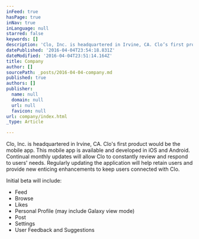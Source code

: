 ```yaml
---
inFeed: true
hasPage: true
inNav: true
inLanguage: null
starred: false
keywords: []
description: 'Clo, Inc. is headquartered in Irvine, CA. Clo’s first product would be the mobile app. This mobile app is available and developed in iOS and Android. Continual monthly updates will allow Clo to constantly review and respond to users’ needs. Regularly updating the application will help retain users and provide new enticing enhancements to keep users connected with Clo.'
datePublished: '2016-04-04T23:54:18.831Z'
dateModified: '2016-04-04T23:51:14.164Z'
title: Company
author: []
sourcePath: _posts/2016-04-04-company.md
published: true
authors: []
publisher:
  name: null
  domain: null
  url: null
  favicon: null
url: company/index.html
_type: Article

---
```

Clo, Inc. is headquartered in Irvine, CA. Clo's first product would be the mobile app. This mobile app is available and developed in iOS and Android. Continual monthly updates will allow Clo to constantly review and respond to users' needs. Regularly updating the application will help retain users and provide new enticing enhancements to keep users connected with Clo.

Initial beta will include:

* Feed
* Browse
* Likes
* Personal Profile (may include Galaxy view mode)
* Post
* Settings
* User Feedback and Suggestions